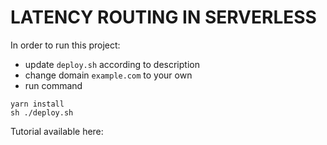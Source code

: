# LATENCY ROUTING IN SERVERLESS

In order to run this project:

- update `deploy.sh` according to description
- change domain `example.com` to your own
- run command

```
yarn install
sh ./deploy.sh
```



Tutorial available here: <medium link>
